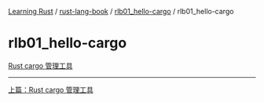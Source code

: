 [Learning Rust](../../README.md) / [rust-lang-book](../zz_gneratered_mdi.md) / [rlb01_hello-cargo](zz_gneratered_mdi.md) / rlb01_hello-cargo

# rlb01_hello-cargo

[Rust cargo 管理工具](README.md)

---
[上篇：Rust cargo 管理工具](README.md)
